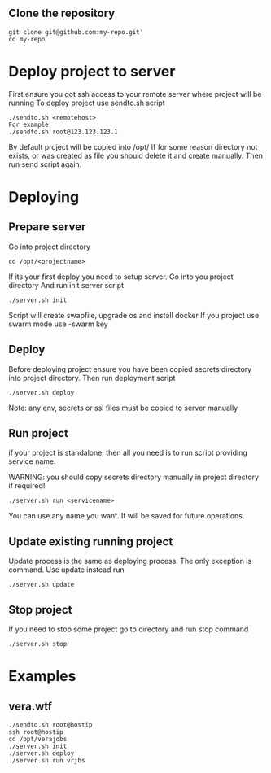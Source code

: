 ## Clone the repository
```
git clone git@github.com:my-repo.git'
cd my-repo
```

# Deploy project to server
First ensure you got ssh access to your remote server where project will be running
To deploy project use sendto.sh script
```
./sendto.sh <remotehost>
For example
./sendto.sh root@123.123.123.1
```

By default project will be copied into /opt/<project name>
If for some reason <projectname> directory not exists, or was created as file you should delete it and create manually. Then run send script again.

# Deploying
## Prepare server
Go into project directory
```
cd /opt/<projectname>
```

If its your first deploy you need to setup server. Go into you project directory
And run init server script
```
./server.sh init
```
Script will create swapfile, upgrade os and install docker
If you project use swarm mode use -swarm key

## Deploy
Before deploying project ensure you have been copied secrets directory into project directory.
Then run deployment script
```
./server.sh deploy
```
Note: any env, secrets or ssl files must be copied to server manually

## Run project
if your project is standalone, then all you need is to run script providing service name.

WARNING: you should copy secrets directory manually in project directory if required!
```
./server.sh run <servicename>
```
You can use any name you want. It will be saved for future operations.
 
## Update existing running project
Update process is the same as deploying process. The only exception is command. Use update instead run
```
./server.sh update
```

## Stop project
If you need to stop some project go to <projectname> directory and run stop command
```
./server.sh stop
```

# Examples
## vera.wtf
```
./sendto.sh root@hostip
ssh root@hostip
cd /opt/verajobs
./server.sh init
./server.sh deploy
./server.sh run vrjbs
```

